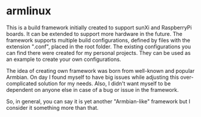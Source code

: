 # armlinux

This is a build framework initially created to support sunXi and RaspberryPi boards. It can be extended to support more hardware in the future. The framework supports multiple build configurations, defined by files with the extension ".conf", placed in the root folder. The existing configurations you can find there were created for my personal projects. They can be used as an example to create your own configurations.

The idea of creating own framework was born from well-known and popular Armbian. On day I found myself to have big issues while adjusting this over-complicated solution for my needs. Also, I didn't want myself to be dependent on anyone else in case of a bug or issue in the framework.

So, in general, you can say it is yet another "Armbian-like" framework but I consider it something more than that.
